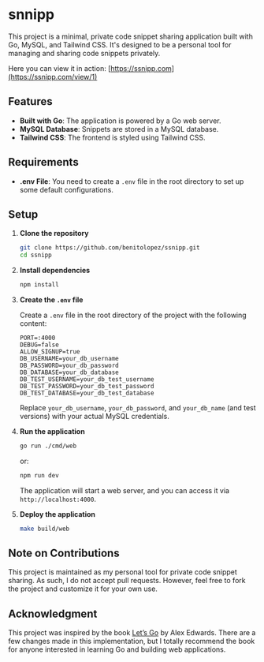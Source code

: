 # snnipp

This project is a minimal, private code snippet sharing application built with Go, MySQL, and Tailwind CSS. It's designed to be a personal tool for managing and sharing code snippets privately.

Here you can view it in action: [https://ssnipp.com](https://ssnipp.com/view/1)

## Features

- **Built with Go**: The application is powered by a Go web server.
- **MySQL Database**: Snippets are stored in a MySQL database.
- **Tailwind CSS**: The frontend is styled using Tailwind CSS.

## Requirements

- **.env File**: You need to create a `.env` file in the root directory to set up some default configurations.

## Setup

1. **Clone the repository**

   ```bash
   git clone https://github.com/benitolopez/ssnipp.git
   cd ssnipp
   ```

2. **Install dependencies**

   ```bash
   npm install
   ```

3. **Create the `.env` file**

   Create a `.env` file in the root directory of the project with the following content:

   ```env
   PORT=:4000
   DEBUG=false
   ALLOW_SIGNUP=true
   DB_USERNAME=your_db_username
   DB_PASSWORD=your_db_password
   DB_DATABASE=your_db_database
   DB_TEST_USERNAME=your_db_test_username
   DB_TEST_PASSWORD=your_db_test_password
   DB_TEST_DATABASE=your_db_test_database
   ```

   Replace `your_db_username`, `your_db_password`, and `your_db_name` (and test versions) with your actual MySQL credentials.

4. **Run the application**

   ```bash
   go run ./cmd/web
   ```

   or:

   ```bash
   npm run dev
   ```

   The application will start a web server, and you can access it via `http://localhost:4000`.

5. **Deploy the application**

   ```bash
   make build/web
   ```

## Note on Contributions

This project is maintained as my personal tool for private code snippet sharing. As such, I do not accept pull requests. However, feel free to fork the project and customize it for your own use.

## Acknowledgment

This project was inspired by the book [Let’s Go](https://lets-go.alexedwards.net/) by Alex Edwards. There are a few changes made in this implementation, but I totally recommend the book for anyone interested in learning Go and building web applications.
